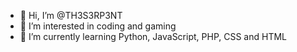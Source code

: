- 👋 Hi, I’m @TH3S3RP3NT
- 👀 I’m interested in coding and gaming
- 🌱 I’m currently learning Python, JavaScript, PHP, CSS and HTML

<!---
TH3S3RP3NT/TH3S3RP3NT is a ✨ special ✨ repository because its `README.md` (this file) appears on your GitHub profile.
You can click the Preview link to take a look at your changes.
--->
